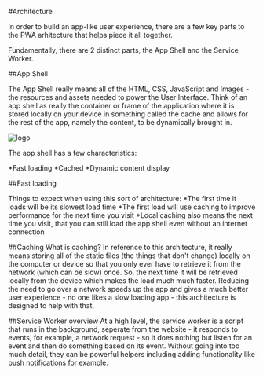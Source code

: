 #Architecture

In order to build an app-like user experience, there are a few key parts to the PWA arhitecture that helps piece it all together.

Fundamentally, there are 2 distinct parts, the App Shell and the Service Worker.

##App Shell

The App Shell really means all of the HTML, CSS, JavaScript and Images - the resources and assets needed to power the User Interface. Think of an app shell as really the container or frame of the application where it is stored locally on your device in something called the cache and allows for the rest of the app, namely the content, to be dynamically brought in.

![logo](https://github.com/tritorto/camp-seek-pwa/blob/master/instructions/images/appshell.jpg)

The app shell has a few characteristics:

*Fast loading
*Cached
*Dynamic content display

##Fast loading

Things to expect when using this sort of architecture:
*The first time it loads will be its slowest load time
*The first load will use caching to improve performance for the next time you visit
*Local caching also means the next time you visit, that you can still load the app shell even without an internet connection

##Caching
What is caching? In reference to this architecture, it really means storing all of the static files (the things that don't change) locally on the computer or device so that you only ever have to retrieve it from the network (which can be slow) once. So, the next time it will be retrieved locally from the device which makes the load much much faster. Reducing the need to go over a network speeds up the app and gives a much better user experience - no one likes a slow loading app - this architecture is designed to help with that.


##Service Worker overview
At a high level, the service worker is a script that runs in the background, seperate from the website - it responds to events, for example, a network request - so it does nothing but listen for an event and then do something based on its event. Without going into too much detail, they can be powerful helpers including adding functionality like push notifications for example. 